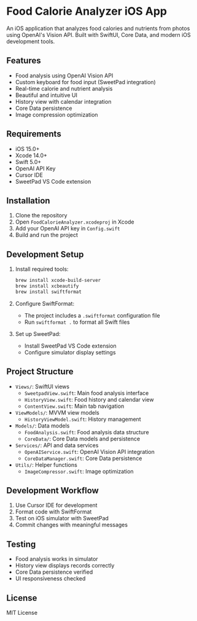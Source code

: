 # Food Calorie Analyzer iOS App

An iOS application that analyzes food calories and nutrients from photos using OpenAI's Vision API. Built with SwiftUI, Core Data, and modern iOS development tools.

## Features
- Food analysis using OpenAI Vision API
- Custom keyboard for food input (SweetPad integration)
- Real-time calorie and nutrient analysis
- Beautiful and intuitive UI
- History view with calendar integration
- Core Data persistence
- Image compression optimization

## Requirements
- iOS 15.0+
- Xcode 14.0+
- Swift 5.0+
- OpenAI API Key
- Cursor IDE
- SweetPad VS Code extension

## Installation
1. Clone the repository
2. Open `FoodCalorieAnalyzer.xcodeproj` in Xcode
3. Add your OpenAI API key in `Config.swift`
4. Build and run the project

## Development Setup
1. Install required tools:
   ```bash
   brew install xcode-build-server
   brew install xcbeautify
   brew install swiftformat
   ```

2. Configure SwiftFormat:
   - The project includes a `.swiftformat` configuration file
   - Run `swiftformat .` to format all Swift files

3. Set up SweetPad:
   - Install SweetPad VS Code extension
   - Configure simulator display settings

## Project Structure
- `Views/`: SwiftUI views
  - `SweetpadView.swift`: Main food analysis interface
  - `HistoryView.swift`: Food history and calendar view
  - `ContentView.swift`: Main tab navigation
- `ViewModels/`: MVVM view models
  - `HistoryViewModel.swift`: History management
- `Models/`: Data models
  - `FoodAnalysis.swift`: Food analysis data structure
  - `CoreData/`: Core Data models and persistence
- `Services/`: API and data services
  - `OpenAIService.swift`: OpenAI Vision API integration
  - `CoreDataManager.swift`: Core Data persistence
- `Utils/`: Helper functions
  - `ImageCompressor.swift`: Image optimization

## Development Workflow
1. Use Cursor IDE for development
2. Format code with SwiftFormat
3. Test on iOS simulator with SweetPad
4. Commit changes with meaningful messages

## Testing
- Food analysis works in simulator
- History view displays records correctly
- Core Data persistence verified
- UI responsiveness checked

## License
MIT License 